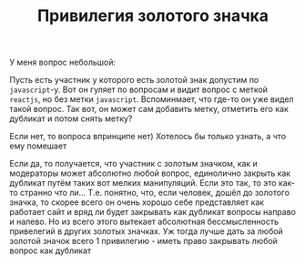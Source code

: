 ﻿---
title: "Привилегия золотого значка"
se.owner.user_id: 385375
se.owner.display_name: "EzioMercer"
se.owner.link: "https://ru.meta.stackoverflow.com/users/385375/eziomercer"
se.link: "https://ru.meta.stackoverflow.com/questions/12102/%d0%9f%d1%80%d0%b8%d0%b2%d0%b8%d0%bb%d0%b5%d0%b3%d0%b8%d1%8f-%d0%b7%d0%be%d0%bb%d0%be%d1%82%d0%be%d0%b3%d0%be-%d0%b7%d0%bd%d0%b0%d1%87%d0%ba%d0%b0"
se.question_id: 12102
se.post_type: question
---
<p>У меня вопрос небольшой:</p>
<p>Пусть есть участник у которого есть золотой знак допустим по <code>javascript</code>-у. Вот он гуляет по вопросам и видит вопрос с меткой <code>reactjs</code>, но без метки <code>javascript</code>. Вспоминмает, что где-то он уже видел такой вопрос. Так вот, он может сам добавить метку, отметить его как дубликат и потом снять метку?</p>
<p>Если нет, то вопроса впринципе нет) Хотелось бы только узнать, а что ему помешает</p>
<p>Если да, то получается, что участник с золотым значком, как и модераторы может абсолютно любой вопрос, единолично закрыть как дубликат путём таких вот мелких манипуляций. Если это так, то это как-то странно что ли... Т.е. понятно, что, если человек, дошёл до золотого значка, то скорее всего он очень хорошо себе представляет как работает сайт и вряд ли будет закрывать как дубликат вопросы направо и налево. Но из всего этого вытекает абсолютная бессмысленность привелегий в других золотых значках. Уж тогда лучше дать за любой золотой значок всего 1 привилегию - иметь право закрывать любой вопрос как дубликат</p>
